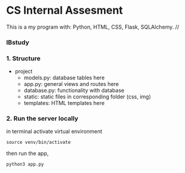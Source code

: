# CS Internal Assesment

This is a my program with: Python, HTML, CSS, Flask, SQLAlchemy.
//
### IBstudy



### 1. Structure

- project
  - models.py: database tables here
  - app.py: general views and routes here
  - database.py: functionality with database
  - static: static files in corresponding folder (css, img)
  - templates: HTML templates here

### 2. Run the server locally

in terminal activate virtual environment
```
source venv/bin/activate
```

then run the app,
```
python3 app.py
```
